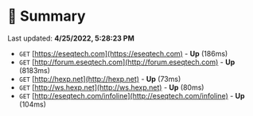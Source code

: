# 📖 Summary
Last updated: **4/25/2022, 5:28:23 PM**

- `GET` [https://eseqtech.com](https://eseqtech.com) - **Up** (186ms)
- `GET` [http://forum.eseqtech.com](http://forum.eseqtech.com) - **Up** (8183ms)
- `GET` [http://hexp.net](http://hexp.net) - **Up** (73ms)
- `GET` [http://ws.hexp.net](http://ws.hexp.net) - **Up** (80ms)
- `GET` [http://eseqtech.com/infoline](http://eseqtech.com/infoline) - **Up** (104ms)

